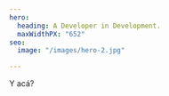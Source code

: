 ```yaml
---
hero:
  heading: A Developer in Development.
  maxWidthPX: "652"
seo:
  image: "/images/hero-2.jpg"

---
```

Y  acá?